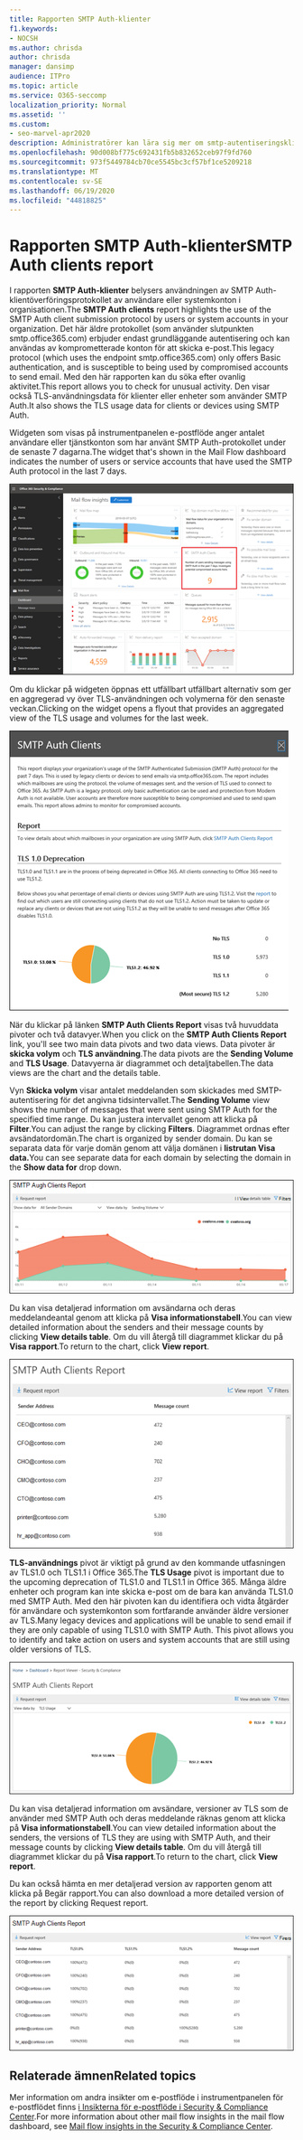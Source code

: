 ```yaml
---
title: Rapporten SMTP Auth-klienter
f1.keywords:
- NOCSH
ms.author: chrisda
author: chrisda
manager: dansimp
audience: ITPro
ms.topic: article
ms.service: O365-seccomp
localization_priority: Normal
ms.assetid: ''
ms.custom:
- seo-marvel-apr2020
description: Administratörer kan lära sig mer om smtp-autentiseringsklientrapporten i instrumentpanelen för e-postflödet i Security & Compliance Center.
ms.openlocfilehash: 90d008bf775c692431fb5b832652ceb97f9fd760
ms.sourcegitcommit: 973f5449784cb70ce5545bc3cf57bf1ce5209218
ms.translationtype: MT
ms.contentlocale: sv-SE
ms.lasthandoff: 06/19/2020
ms.locfileid: "44818825"
---
```

# <a name="smtp-auth-clients-report"></a><span data-ttu-id="6ba13-103">Rapporten SMTP Auth-klienter</span><span class="sxs-lookup"><span data-stu-id="6ba13-103">SMTP Auth clients report</span></span>

<span data-ttu-id="6ba13-104">I rapporten **SMTP Auth-klienter** belysers användningen av SMTP Auth-klientöverföringsprotokollet av användare eller systemkonton i organisationen.</span><span class="sxs-lookup"><span data-stu-id="6ba13-104">The **SMTP Auth clients** report highlights the use of the SMTP Auth client submission protocol by users or system accounts in your organization.</span></span> <span data-ttu-id="6ba13-105">Det här äldre protokollet (som använder slutpunkten smtp.office365.com) erbjuder endast grundläggande autentisering och kan användas av komprometterade konton för att skicka e-post.</span><span class="sxs-lookup"><span data-stu-id="6ba13-105">This legacy protocol (which uses the endpoint smtp.office365.com) only offers Basic authentication, and is susceptible to being used by compromised accounts to send email.</span></span>  <span data-ttu-id="6ba13-106">Med den här rapporten kan du söka efter ovanlig aktivitet.</span><span class="sxs-lookup"><span data-stu-id="6ba13-106">This report allows you to check for unusual activity.</span></span> <span data-ttu-id="6ba13-107">Den visar också TLS-användningsdata för klienter eller enheter som använder SMTP Auth.</span><span class="sxs-lookup"><span data-stu-id="6ba13-107">It also shows the TLS usage data for clients or devices using SMTP Auth.</span></span>

<span data-ttu-id="6ba13-108">Widgeten som visas på instrumentpanelen e-postflöde anger antalet användare eller tjänstkonton som har använt SMTP Auth-protokollet under de senaste 7 dagarna.</span><span class="sxs-lookup"><span data-stu-id="6ba13-108">The widget that's shown in the Mail Flow dashboard indicates the number of users or service accounts that have used the SMTP Auth protocol in the last 7 days.</span></span>

![SMTP-autentiseringsklienter rapporterar i instrumentpanelen för e-postflödet i Security & Compliance Center](../../media/smtp-auth-clients-report-selected.png)

<span data-ttu-id="6ba13-110">Om du klickar på widgeten öppnas ett utfällbart utfällbart alternativ som ger en aggregerad vy över TLS-användningen och volymerna för den senaste veckan.</span><span class="sxs-lookup"><span data-stu-id="6ba13-110">Clicking on the widget opens a flyout that provides an aggregated view of the TLS usage and volumes for the last week.</span></span>

![Utfällbara i rapporten SMTP Auth-klienter](../../media/smtp-auth-clients-flyout.png)

<span data-ttu-id="6ba13-112">När du klickar på länken **SMTP Auth Clients Report** visas två huvuddata pivoter och två datavyer.</span><span class="sxs-lookup"><span data-stu-id="6ba13-112">When you click on the **SMTP Auth Clients Report** link, you'll see two main data pivots and two data views.</span></span> <span data-ttu-id="6ba13-113">Data pivoter är **skicka volym** och **TLS användning**.</span><span class="sxs-lookup"><span data-stu-id="6ba13-113">The data pivots are the **Sending Volume** and **TLS Usage**.</span></span> <span data-ttu-id="6ba13-114">Datavyerna är diagrammet och detaljtabellen.</span><span class="sxs-lookup"><span data-stu-id="6ba13-114">The data views are the chart and the details table.</span></span>

<span data-ttu-id="6ba13-115">Vyn **Skicka volym** visar antalet meddelanden som skickades med SMTP-autentisering för det angivna tidsintervallet.</span><span class="sxs-lookup"><span data-stu-id="6ba13-115">The **Sending Volume** view shows the number of messages that were sent using SMTP Auth for the specified time range.</span></span> <span data-ttu-id="6ba13-116">Du kan justera intervallet genom att klicka på **Filter**.</span><span class="sxs-lookup"><span data-stu-id="6ba13-116">You can adjust the range by clicking **Filters**.</span></span> <span data-ttu-id="6ba13-117">Diagrammet ordnas efter avsändatordomän.</span><span class="sxs-lookup"><span data-stu-id="6ba13-117">The chart is organized by sender domain.</span></span> <span data-ttu-id="6ba13-118">Du kan se separata data för varje domän genom att välja domänen i **listrutan Visa data.**</span><span class="sxs-lookup"><span data-stu-id="6ba13-118">You can see separate data for each domain by selecting the domain in the **Show data for** drop down.</span></span>

![Skicka volym i rapporten SMTP Auth Clients](../../media/smtp-auth-clients-report-sending-volume.png)

<span data-ttu-id="6ba13-120">Du kan visa detaljerad information om avsändarna och deras meddelandeantal genom att klicka på **Visa informationstabell**.</span><span class="sxs-lookup"><span data-stu-id="6ba13-120">You can view detailed information about the senders and their message counts by clicking **View details table**.</span></span> <span data-ttu-id="6ba13-121">Om du vill återgå till diagrammet klickar du på **Visa rapport**.</span><span class="sxs-lookup"><span data-stu-id="6ba13-121">To return to the chart, click **View report**.</span></span>

![Informationstabell för att skicka volym i rapporten SMTP-autentiseringsklienter](../../media/smtp-auth-clients-report-details-sending-volume.png)

<span data-ttu-id="6ba13-123">**TLS-användnings** pivot är viktigt på grund av den kommande utfasningen av TLS1.0 och TLS1.1 i Office 365.</span><span class="sxs-lookup"><span data-stu-id="6ba13-123">The **TLS Usage** pivot is important due to the upcoming deprecation of TLS1.0 and TLS1.1 in Office 365.</span></span> <span data-ttu-id="6ba13-124">Många äldre enheter och program kan inte skicka e-post om de bara kan använda TLS1.0 med SMTP Auth. Med den här pivoten kan du identifiera och vidta åtgärder för användare och systemkonton som fortfarande använder äldre versioner av TLS.</span><span class="sxs-lookup"><span data-stu-id="6ba13-124">Many legacy devices and applications will be unable to send email if they are only capable of using TLS1.0 with SMTP Auth. This pivot allows you to identify and take action on users and system accounts that are still using older versions of TLS.</span></span>

![TLS-användning i rapporten SMTP-autentiseringsklienter](../../media/smtp-auth-clients-report-tls-usage.png)

<span data-ttu-id="6ba13-126">Du kan visa detaljerad information om avsändare, versioner av TLS som de använder med SMTP Auth och deras meddelande räknas genom att klicka på **Visa informationstabell**.</span><span class="sxs-lookup"><span data-stu-id="6ba13-126">You can view detailed information about the senders, the versions of TLS they are using with SMTP Auth, and their message counts by clicking **View details table**.</span></span> <span data-ttu-id="6ba13-127">Om du vill återgå till diagrammet klickar du på **Visa rapport**.</span><span class="sxs-lookup"><span data-stu-id="6ba13-127">To return to the chart, click **View report**.</span></span>

<span data-ttu-id="6ba13-128">Du kan också hämta en mer detaljerad version av rapporten genom att klicka på Begär rapport.</span><span class="sxs-lookup"><span data-stu-id="6ba13-128">You can also download a more detailed version of the report by clicking Request report.</span></span>

![Informationstabell för TLS-användning i rapporten SMTP-autentiseringsklienter](../../media/smtp-auth-clients-report-details-tls-usage.png)

## <a name="related-topics"></a><span data-ttu-id="6ba13-130">Relaterade ämnen</span><span class="sxs-lookup"><span data-stu-id="6ba13-130">Related topics</span></span>

<span data-ttu-id="6ba13-131">Mer information om andra insikter om e-postflöde i instrumentpanelen för e-postflödet finns [i Insikterna för e-postflöde i Security & Compliance Center](mail-flow-insights-v2.md).</span><span class="sxs-lookup"><span data-stu-id="6ba13-131">For more information about other mail flow insights in the mail flow dashboard, see [Mail flow insights in the Security & Compliance Center](mail-flow-insights-v2.md).</span></span>
